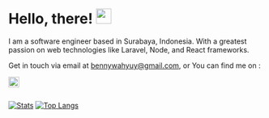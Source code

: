 <!--
**ssembara/ssembara** is a ✨ _special_ ✨ repository because its `README.md` (this file) appears on your GitHub profile.
<img align="center" src="https://github-readme-stats.vercel.app/api/top-langs/?username=ssembara&hide=blade,html&theme=tokyonight" />
-->

# Hello, there! <img src="https://raw.githubusercontent.com/MartinHeinz/MartinHeinz/master/wave.gif" width="30px">

I am a software engineer based in Surabaya, Indonesia. With a greatest passion on web technologies like Laravel, Node, and React frameworks. 

Get in touch via email at bennywahyuy@gmail.com, or You can find me on : 

<a href="https://twitter.com/benn_yuw" target="_blank">
  <img align="left" alt="benn_yuw | Twitter" width="21px" src="https://raw.githubusercontent.com/anuraghazra/anuraghazra/master/assets/twitter.svg" />
</a>

<br />
<br />

[![Stats](https://github-readme-stats.vercel.app/api?username=bennyuw&theme=tokyonight&show_icons=true&line_height=27)](https://github.com/bennyuw/bennyuw)
[![Top Langs](https://github-readme-stats.vercel.app/api/top-langs/?username=bennyuw&layout=compact&hide=blade,css,less,html&theme=tokyonight)](https://github.com/bennyuw/bennyuw)

<!-- Icons -->

[1.2]: https://raw.githubusercontent.com/anuraghazra/anuraghazra/master/assets/twitter.svg

<!-- Links to your social media accounts -->

[1]: https://twitter.com/benn_yuw

